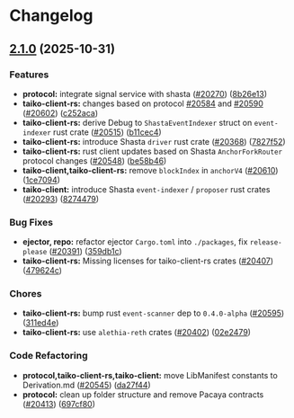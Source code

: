 # Changelog

## [2.1.0](https://github.com/taikoxyz/taiko-mono/compare/taiko-alethia-client-rs-v2.0.0...taiko-alethia-client-rs-v2.1.0) (2025-10-31)


### Features

* **protocol:** integrate signal service with shasta ([#20270](https://github.com/taikoxyz/taiko-mono/issues/20270)) ([8b26e13](https://github.com/taikoxyz/taiko-mono/commit/8b26e136733a76207aa02e1dfb40a27e5c30cbeb))
* **taiko-client-rs:** changes based on protocol [#20584](https://github.com/taikoxyz/taiko-mono/issues/20584) and [#20590](https://github.com/taikoxyz/taiko-mono/issues/20590) ([#20602](https://github.com/taikoxyz/taiko-mono/issues/20602)) ([c252aca](https://github.com/taikoxyz/taiko-mono/commit/c252acabf585eb6f172d6c4f1b2d2c0ff2d7a138))
* **taiko-client-rs:** derive Debug to `ShastaEventIndexer` struct on `event-indexer` rust crate ([#20515](https://github.com/taikoxyz/taiko-mono/issues/20515)) ([b11cec4](https://github.com/taikoxyz/taiko-mono/commit/b11cec492e8f91a7e0aa41f76a906620e3618523))
* **taiko-client-rs:** introduce Shasta `driver` rust crate ([#20368](https://github.com/taikoxyz/taiko-mono/issues/20368)) ([7827f52](https://github.com/taikoxyz/taiko-mono/commit/7827f5245e490ee75c9e1013b3c5a67e66a23cbd))
* **taiko-client-rs:** rust client updates based on Shasta `AnchorForkRouter` protocol changes ([#20548](https://github.com/taikoxyz/taiko-mono/issues/20548)) ([be58b46](https://github.com/taikoxyz/taiko-mono/commit/be58b4632f72e52c114e207d15a3806f0bbdfcc9))
* **taiko-client,taiko-client-rs:** remove `blockIndex` in `anchorV4` ([#20610](https://github.com/taikoxyz/taiko-mono/issues/20610)) ([1ce7094](https://github.com/taikoxyz/taiko-mono/commit/1ce709490ae2107d53db664409b56476f730c46f))
* **taiko-client:** introduce Shasta `event-indexer` / `proposer` rust crates ([#20293](https://github.com/taikoxyz/taiko-mono/issues/20293)) ([8274479](https://github.com/taikoxyz/taiko-mono/commit/827447969d99b9c1cd7d2451795ef4ecbd61645c))


### Bug Fixes

* **ejector, repo:** refactor ejector `Cargo.toml` into `./packages`, fix `release-please` ([#20391](https://github.com/taikoxyz/taiko-mono/issues/20391)) ([359db1c](https://github.com/taikoxyz/taiko-mono/commit/359db1cc59275188b21cb436d981c9a4b2d4dd24))
* **taiko-client-rs:** Missing licenses for taiko-client-rs crates ([#20407](https://github.com/taikoxyz/taiko-mono/issues/20407)) ([479624c](https://github.com/taikoxyz/taiko-mono/commit/479624c9429419bdb49cbf13552f542176a98012))


### Chores

* **taiko-client-rs:** bump rust `event-scanner` dep to `0.4.0-alpha` ([#20595](https://github.com/taikoxyz/taiko-mono/issues/20595)) ([311ed4e](https://github.com/taikoxyz/taiko-mono/commit/311ed4e1a28ecf76490687a58f0a6f46b879b59c))
* **taiko-client-rs:** use `alethia-reth` crates ([#20402](https://github.com/taikoxyz/taiko-mono/issues/20402)) ([02e2479](https://github.com/taikoxyz/taiko-mono/commit/02e247939f6401697834c1a1c05b1f73aa713794))


### Code Refactoring

* **protocol,taiko-client-rs,taiko-client:** move LibManifest constants to Derivation.md ([#20545](https://github.com/taikoxyz/taiko-mono/issues/20545)) ([da27f44](https://github.com/taikoxyz/taiko-mono/commit/da27f4441507190eba742dcf90404956eeb67b45))
* **protocol:** clean up folder structure and remove Pacaya contracts ([#20413](https://github.com/taikoxyz/taiko-mono/issues/20413)) ([697cf80](https://github.com/taikoxyz/taiko-mono/commit/697cf80e3629e371fcacbf9026b5a54c7b046536))
